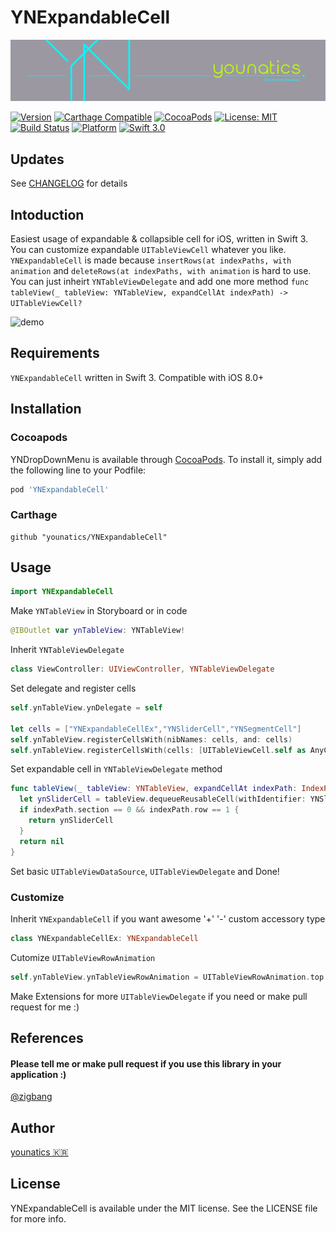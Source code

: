 # YNExpandableCell
![titleImage](Images/younatics.png)

[![Version](https://img.shields.io/cocoapods/v/YNExpandableCell.svg?style=flat)](http://cocoapods.org/pods/YNExpandableCell)
[![Carthage Compatible](https://img.shields.io/badge/Carthage-compatible-4BC51D.svg?style=flat)](https://github.com/Carthage/Carthage)
[![CocoaPods](https://img.shields.io/cocoapods/metrics/doc-percent/YNExpandableCell.svg)](http://cocoadocs.org/docsets/YNExpandableCell)
[![License: MIT](https://img.shields.io/badge/license-MIT-blue.svg?style=flat)](https://github.com/younatics/YNExpandableCell/blob/master/LICENSE)
[![Build Status](https://travis-ci.org/younatics/YNExpandableCell.svg?branch=master)](https://travis-ci.org/younatics/YNExpandableCell)
[![Platform](https://img.shields.io/cocoapods/p/YNExpandableCell.svg?style=flat)](http://cocoapods.org/pods/YNExpandableCell)
[![Swift 3.0](https://img.shields.io/badge/Swift-3.0-orange.svg?style=flat)](https://developer.apple.com/swift/)

## Updates

See [CHANGELOG](https://github.com/younatics/YNExpandableCell/blob/master/CHANGELOG.md) for details

## Intoduction
Easiest usage of expandable & collapsible cell for iOS, written in Swift 3. You can customize expandable `UITableViewCell` whatever you like. `YNExpandableCell` is made because `insertRows(at indexPaths, with animation` and `deleteRows(at indexPaths, with animation` is hard to use. You can just inheirt `YNTableViewDelegate` and add one more method `func tableView(_ tableView: YNTableView, expandCellAt indexPath) -> UITableViewCell?` 

![demo](Images/YNExpandableCell.gif)

## Requirements

`YNExpandableCell` written in Swift 3. Compatible with iOS 8.0+

## Installation

### Cocoapods

YNDropDownMenu is available through [CocoaPods](http://cocoapods.org). To install
it, simply add the following line to your Podfile:

```ruby
pod 'YNExpandableCell'
```
### Carthage
```
github "younatics/YNExpandableCell"
```
## Usage
```swift
import YNExpandableCell
```

Make `YNTableView` in Storyboard or in code
```swift
@IBOutlet var ynTableView: YNTableView!
```

Inherit `YNTableViewDelegate`
```swift
class ViewController: UIViewController, YNTableViewDelegate 
```

Set delegate and register cells
```swift
self.ynTableView.ynDelegate = self

let cells = ["YNExpandableCellEx","YNSliderCell","YNSegmentCell"]
self.ynTableView.registerCellsWith(nibNames: cells, and: cells)
self.ynTableView.registerCellsWith(cells: [UITableViewCell.self as AnyClass], and: ["YNNonExpandableCell"])
```

Set expandable cell in `YNTableViewDelegate` method
```swift
func tableView(_ tableView: YNTableView, expandCellAt indexPath: IndexPath) -> UITableViewCell? {
  let ynSliderCell = tableView.dequeueReusableCell(withIdentifier: YNSliderCell.ID) as! YNSliderCell
  if indexPath.section == 0 && indexPath.row == 1 {
    return ynSliderCell
  }
  return nil
}
```
Set basic `UITableViewDataSource`, `UITableViewDelegate` and Done!

### Customize
Inherit `YNExpandableCell` if you want awesome '+' '-' custom accessory type
```swift
class YNExpandableCellEx: YNExpandableCell
```

Cutomize `UITableViewRowAnimation`
```swift
self.ynTableView.ynTableViewRowAnimation = UITableViewRowAnimation.top
```

Make Extensions for more `UITableViewDelegate` if you need or make pull request for me :)

## References
#### Please tell me or make pull request if you use this library in your application :) 
[@zigbang](https://github.com/zigbang)

## Author
[younatics 🇰🇷](http://younatics.github.io)

## License
YNExpandableCell is available under the MIT license. See the LICENSE file for more info.
